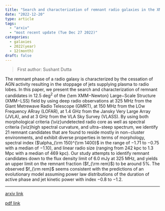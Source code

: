 ```yaml
---
title: "Search and characterization of remnant radio galaxies in the XMM$-$LSS deep field"
date: "2022-12-20"
type: article
tags:
  - "arxiv"
  - "most recent update (Tue Dec 27 2022)"
categories:
  - galaxies
  - 2022(year)
  - 12(month)
draft: false
---
```


> First author: Sushant Dutta

 The remnant phase of a radio galaxy is characterized by the cessation of AGN
activity resulting in the stoppage of jets supplying plasma to radio lobes. In
this paper, we present the search and characterization of remnant candidates in
12.5 deg$^{2}$ of the {\em XMM$-$Newton} Large$-$Scale Structure (XMM$-$LSS)
field by using deep radio observations at 325 MHz from the Giant Metrewave
Radio Telescope (GMRT), at 150 MHz from the LOw Frequency ARray (LOFAR), at 1.4
GHz from the Jansky Very Large Array (JVLA), and at 3 GHz from the VLA Sky
Survey (VLASS). By using both morphological criteria {\viz}undetected radio
core as well as spectral criteria {\viz}high spectral curvature, and
ultra$-$steep spectrum, we identify 21 remnant candidates that are found to
reside mostly in non$-$cluster environments, and exhibit diverse properties in
terms of morphology, spectral index ($\alpha_{\rm 150}^{\rm 1400}$ in the range
of $-1.71$ to $-0.75$ with a median of $-1.10$), and linear radio size (ranging
from 242 kpc to 1.3 Mpc with a median of 469 kpc). Our study attempts to
identify remnant candidates down to the flux density limit of 6.0 mJy at 325
MHz, and yields an upper limit on the remnant fraction ($f_{\rm rem}$) to be
around 5$\%$. The observed $f_{\rm rem}$ seems consistent with the predictions
of an evolutionary model assuming power law distributions of the duration of
active phase and jet kinetic power with index $-0.8$ to $-1.2$.

---
[arxiv link](http://arxiv.org/abs/2212.10133v1)

[pdf link](http://arxiv.org/pdf/2212.10133v1)